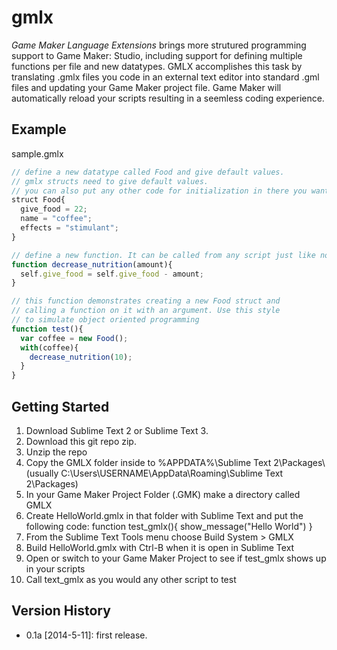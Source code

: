 # gmlx
*Game Maker Language Extensions* brings more strutured programming support to Game Maker: Studio, including support for defining multiple functions per file and new datatypes. GMLX accomplishes this task by translating .gmlx files you code in an external text editor into standard .gml files and updating your Game Maker project file. Game Maker will automatically reload your scripts resulting in a seemless coding experience.

## Example
sample.gmlx
```javascript
// define a new datatype called Food and give default values.
// gmlx structs need to give default values.
// you can also put any other code for initialization in there you want.
struct Food{
  give_food = 22;
  name = "coffee";
  effects = "stimulant";
}

// define a new function. It can be called from any script just like normal .gml scripts
function decrease_nutrition(amount){
  self.give_food = self.give_food - amount;
}

// this function demonstrates creating a new Food struct and
// calling a function on it with an argument. Use this style 
// to simulate object oriented programming
function test(){
  var coffee = new Food();
  with(coffee){
    decrease_nutrition(10);
  }
}
```

## Getting Started
1.  Download Sublime Text 2 or Sublime Text 3.
2.  Download this git repo zip.
3.  Unzip the repo
4.  Copy the GMLX folder inside to %APPDATA%\Sublime Text 2\Packages\ (usually C:\Users\USERNAME\AppData\Roaming\Sublime Text 2\Packages)
5.  In your Game Maker Project Folder (.GMK) make a directory called GMLX 
6.  Create HelloWorld.gmlx in that folder with Sublime Text and put the following code:
        function test_gmlx(){
          show_message("Hello World")
        }
7.  From the Sublime Text Tools menu choose Build System > GMLX
8.  Build HelloWorld.gmlx with Ctrl-B when it is open in Sublime Text
9.  Open or switch to your Game Maker Project to see if test_gmlx shows up in your scripts
10.  Call text_gmlx as you would any other script to test



## Version History
* 0.1a [2014-5-11]: first release. 
